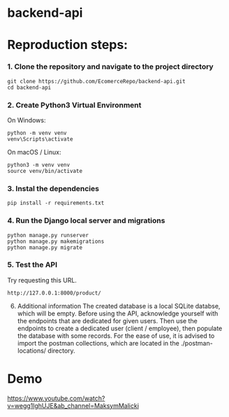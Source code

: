 # backend-api
# Reproduction steps:
### 1. Clone the repository and navigate to the project directory
```
git clone https://github.com/EcomerceRepo/backend-api.git
cd backend-api
```
### 2. Create Python3 Virtual Environment
On Windows:
```
python -m venv venv 
venv\Scripts\activate
```
On macOS / Linux:
```
python3 -m venv venv
source venv/bin/activate
```
### 3. Instal the dependencies
```
pip install -r requirements.txt
```
### 4. Run the Django local server and migrations
```
python manage.py runserver
python manage.py makemigrations
python manage.py migrate
```
### 5. Test the API
Try requesting this URL.
```
http://127.0.0.1:8000/product/
```
6. Additional information
The created database is a local SQLite databse, which will be empty. Before using the API, acknowledge yourself with the endpoints that are dedicated for given users. Then use the endpoints to create a dedicated user (client / employee), then populate the database with some records.
For the ease of use, it is advised to import the postman collections, which are located in the ./postman-locations/ directory.
# Demo
https://www.youtube.com/watch?v=wegg1lghUJE&ab_channel=MaksymMalicki
